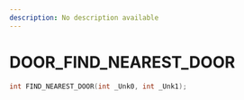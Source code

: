 ```yaml
---
description: No description available 
---
```


# DOOR\_FIND_NEAREST_DOOR

```cpp
int FIND_NEAREST_DOOR(int _Unk0, int _Unk1);
```